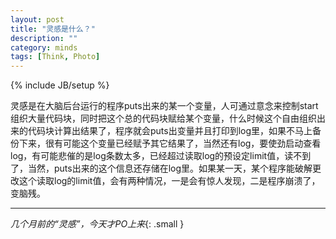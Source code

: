 ```yaml
---
layout: post
title: "灵感是什么？"
description: ""
category: minds 
tags: [Think, Photo]
---
```

{% include JB/setup %}

灵感是在大脑后台运行的程序puts出来的某一个变量，人可通过意念来控制start组织大量代码块，同时把这个总的代码块赋给某个变量，什么时候这个自由组织出来的代码块计算出结果了，程序就会puts出变量并且打印到log里，如果不马上备份下来，很有可能这个变量已经赋予其它结果了，当然还有log，要使劲启动查看log，有可能悲催的是log条数太多，已经超过读取log的预设定limit值，读不到了，当然，puts出来的这个信息还存储在log里。如果某一天，某个程序能破解更改这个读取log的limit值，会有两种情况，一是会有惊人发现，二是程序崩溃了，变脑残。

***
*几个月前的“灵感”，今天才PO上来*{: .small }
